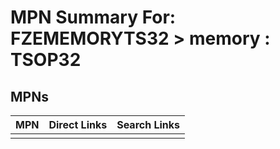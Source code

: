 



# MPN Summary For: FZEMEMORYTS32 > memory : TSOP32

## MPNs
  

|MPN|Direct Links|Search Links|
| :--- | :--- | :--- |
||||
